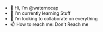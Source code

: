 - 👋 Hi, I’m @waternocap
- 🌱 I’m currently learning Stuff
- 💞️ I’m looking to collaborate on everything
- 📫 How to reach me: Don't Reach me

<!---
waternocap/waternocap is a ✨ special ✨ repository because its `README.md` (this file) appears on your GitHub profile.
You can click the Preview link to take a look at your changes.
--->
